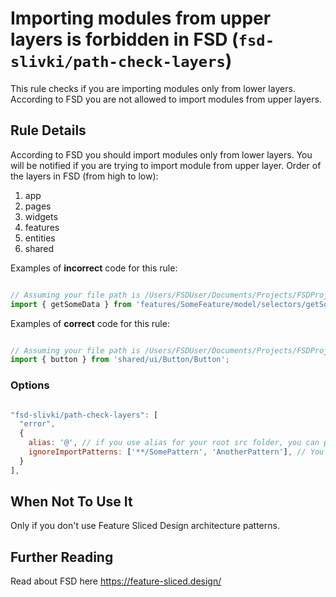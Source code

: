 # Importing modules from upper layers is forbidden in FSD (`fsd-slivki/path-check-layers`)

<!-- end auto-generated rule header -->

This rule checks if you are importing modules only from lower layers. According to FSD you are not allowed to import modules from upper layers.

## Rule Details

According to FSD you should import modules only from lower layers. You will be notified if you are trying to import module from upper layer. 
Order of the layers in FSD (from high to low):
1. app
2. pages
3. widgets
4. features
5. entities
6. shared

Examples of **incorrect** code for this rule:

```js

// Assuming your file path is /Users/FSDUser/Documents/Projects/FSDProject/src/entities/YourEntity/ui/Component/Component.tsx
import { getSomeData } from 'features/SomeFeature/model/selectors/getSomeData/getSomeData';

```

Examples of **correct** code for this rule:

```js

// Assuming your file path is /Users/FSDUser/Documents/Projects/FSDProject/src/entities/YourEntity/ui/Component/Component.tsx
import { button } from 'shared/ui/Button/Button';

```

### Options

```js

"fsd-slivki/path-check-layers": [
  "error",
  {
    alias: '@', // if you use alias for your root src folder, you can pass it here as an option
    ignoreImportPatterns: ['**/SomePattern', 'AnotherPattern'], // You can exclude some patterns from this rule
  }
],

```

## When Not To Use It

Only if you don't use Feature Sliced Design architecture patterns.

## Further Reading

Read about FSD here
https://feature-sliced.design/
